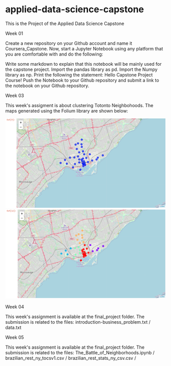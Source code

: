 # applied-data-science-capstone
This is the Project of the Applied Data Science Capstone

Week 01

Create a new repository on your Github account and name it Coursera_Capstone.
Now, start a Jupyter Notebook using any platform that you are comfortable with and do the following:

Write some markdown to explain that this notebook will be mainly used for the capstone project.
Import the pandas library as pd.
Import the Numpy library as np.
Print the following the statement: Hello Capstone Project Course!
Push the Notebook to your Github repository and submit a link to the notebook on your Github repository.


Week 03

This week's assigment is about clustering Totonto Neighbohoods.
The maps generated using the Folium library are shown below:

![](images/map.png)
![](images/cluster_map.png)


Week 04

This week's assignment is available at the final_project folder.
The submission is related to the files:
introduction-business_problem.txt / 
data.txt


Week 05

This week's assignment is available at the final_project folder.
The submission is related to the files:
The_Battle_of_Neighborhoods.ipynb / 
brazilian_rest_ny_tocsv1.csv / 
brazilian_rest_stats_ny_csv.csv /
